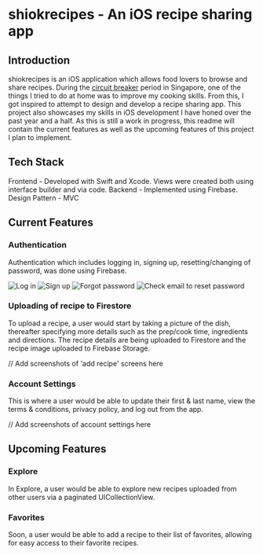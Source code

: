 
# shiokrecipes - An iOS recipe sharing app

## Introduction

shiokrecipes is an iOS application which allows food lovers to browse and share recipes. During the [circuit breaker](https://en.wikipedia.org/wiki/2020_Singapore_circuit_breaker_measures) period in Singapore, one of the things I tried to do at home was to improve my cooking skills. From this, I got inspired to attempt to design and develop a recipe sharing app. This project also showcases my skills in iOS development I have honed over the past year and a half. As this is still a work in progress, this readme will contain the current features as well as the upcoming features of this project I plan to implement.

## Tech Stack

Frontend - Developed with Swift and Xcode. Views were created both using interface builder and via code.
Backend - Implemented using Firebase.
Design Pattern - MVC

## Current Features

### Authentication

Authentication which includes logging in, signing up, resetting/changing of password, was done using Firebase.

![Log in](Screenshots/login.png)
![Sign up](Screenshots/signup.png)
![Forgot password](Screenshots/forgot_password.png)
![Check email to reset password](Screenshots/check_email_to_reset_password)

### Uploading of recipe to Firestore

To upload a recipe, a user would start by taking a picture of the dish, thereafter specifying more details such as the prep/cook time, ingredients and directions. The recipe details are being uploaded to Firestore and the recipe image uploaded to Firebase Storage.

// Add screenshots of 'add recipe' screens here

### Account Settings

This is where a user would be able to update their first & last name, view the terms & conditions, privacy policy, and log out from the app.

// Add screenshots of account settings here

## Upcoming Features

### Explore

In Explore, a user would be able to explore new recipes uploaded from other users via a paginated UICollectionView.

### Favorites

Soon, a user would be able to add a recipe to their list of favorites, allowing for easy access to their favorite recipes.
